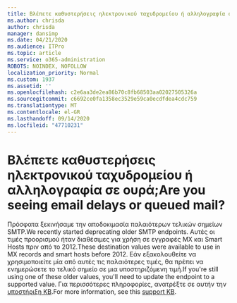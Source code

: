 ```yaml
---
title: Βλέπετε καθυστερήσεις ηλεκτρονικού ταχυδρομείου ή αλληλογραφία σε ουρά;
ms.author: chrisda
author: chrisda
manager: dansimp
ms.date: 04/21/2020
ms.audience: ITPro
ms.topic: article
ms.service: o365-administration
ROBOTS: NOINDEX, NOFOLLOW
localization_priority: Normal
ms.custom: 1937
ms.assetid: ''
ms.openlocfilehash: c2e6aa3de2ea86b70c8fb68503aa02027505326a
ms.sourcegitcommit: c6692ce0fa1358ec3529e59ca0ecdfdea4cdc759
ms.translationtype: MT
ms.contentlocale: el-GR
ms.lasthandoff: 09/14/2020
ms.locfileid: "47710231"
---
```

# <a name="are-you-seeing-email-delays-or-queued-mail"></a><span data-ttu-id="2606e-102">Βλέπετε καθυστερήσεις ηλεκτρονικού ταχυδρομείου ή αλληλογραφία σε ουρά;</span><span class="sxs-lookup"><span data-stu-id="2606e-102">Are you seeing email delays or queued mail?</span></span>

<span data-ttu-id="2606e-103">Πρόσφατα ξεκινήσαμε την αποδοκιμασία παλαιότερων τελικών σημείων SMTP.</span><span class="sxs-lookup"><span data-stu-id="2606e-103">We recently started deprecating older SMTP endpoints.</span></span> <span data-ttu-id="2606e-104">Αυτές οι τιμές προορισμού ήταν διαθέσιμες για χρήση σε εγγραφές MX και Smart Hosts πριν από το 2012.</span><span class="sxs-lookup"><span data-stu-id="2606e-104">These destination values were available to use in MX records and smart hosts before 2012.</span></span> <span data-ttu-id="2606e-105">Εάν εξακολουθείτε να χρησιμοποιείτε μία από αυτές τις παλαιότερες τιμές, θα πρέπει να ενημερώσετε το τελικό σημείο σε μια υποστηριζόμενη τιμή.</span><span class="sxs-lookup"><span data-stu-id="2606e-105">If you're still using one of these older values, you'll need to update the endpoint to a supported value.</span></span> <span data-ttu-id="2606e-106">Για περισσότερες πληροφορίες, ανατρέξτε σε αυτήν την [υποστήριξη KB](https://support.microsoft.com/help/4057301/attr35-response-code-when-mail-is-sent-to-eop-exo).</span><span class="sxs-lookup"><span data-stu-id="2606e-106">For more information, see this [support KB](https://support.microsoft.com/help/4057301/attr35-response-code-when-mail-is-sent-to-eop-exo).</span></span>
